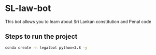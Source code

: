 # SL-law-bot
This bot allows you to learn about Sri Lankan constitution and Penal code

## Steps to run the project

```bash
conda create -n legalbot python=3.8 -y
```